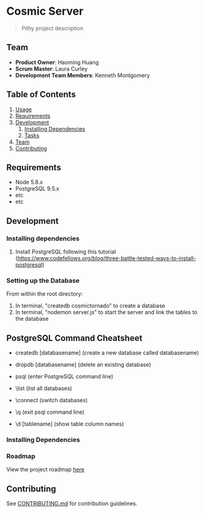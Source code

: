 # Cosmic Server

> Pithy project description

## Team

  - __Product Owner__: Haoming Huang
  - __Scrum Master__: Laura Curley
  - __Development Team Members__: Kenneth Montgomery

## Table of Contents

1. [Usage](#Usage)
1. [Requirements](#requirements)
1. [Development](#development)
    1. [Installing Dependencies](#installing-dependencies)
    1. [Tasks](#tasks)
1. [Team](#team)
1. [Contributing](#contributing)

## Requirements

- Node 5.8.x
- PostgreSQL 9.5.x
- etc
- etc

## Development

### Installing dependencies
1. Install PostgreSQL following this tutorial (https://www.codefellows.org/blog/three-battle-tested-ways-to-install-postgresql)

### Setting up the Database
From within the root directory:

1. In terminal, "createdb cosmictornado" to create a database
1. In terminal, "nodemon server.js" to start the server and link the tables to the database


## PostgreSQL Command Cheatsheet
- createdb [databasename] (create a new database called databasename)
- dropdb [databasename] (delete an existing database)
- psql (enter PostgreSQL command line)
- \list (list all databases)
- \connect (switch databases)
- \q (exit psql command line)

- \d [tablename] (show table column names)



### Installing Dependencies



### Roadmap

View the project roadmap [here](LINK_TO_PROJECT_ISSUES)


## Contributing

See [CONTRIBUTING.md](CONTRIBUTING.md) for contribution guidelines.

